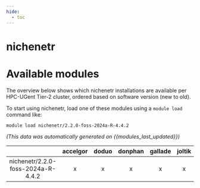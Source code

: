 ```yaml
---
hide:
  - toc
---
```


nichenetr
=========

# Available modules


The overview below shows which nichenetr installations are available per HPC-UGent Tier-2 cluster, ordered based on software version (new to old).

To start using nichenetr, load one of these modules using a `module load` command like:

```shell
module load nichenetr/2.2.0-foss-2024a-R-4.4.2
```

*(This data was automatically generated on {{modules_last_updated}})*  

| |accelgor|doduo|donphan|gallade|joltik|litleo|shinx|
| :---: | :---: | :---: | :---: | :---: | :---: | :---: | :---: |
|nichenetr/2.2.0-foss-2024a-R-4.4.2|x|x|x|x|x|x|x|
